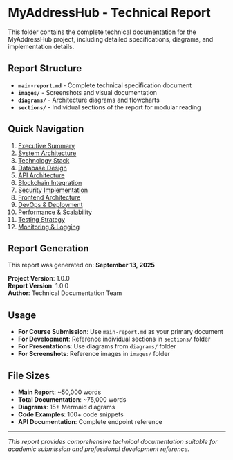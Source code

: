 # MyAddressHub - Technical Report

This folder contains the complete technical documentation for the MyAddressHub project, including detailed specifications, diagrams, and implementation details.

## Report Structure

- **`main-report.md`** - Complete technical specification document
- **`images/`** - Screenshots and visual documentation
- **`diagrams/`** - Architecture diagrams and flowcharts
- **`sections/`** - Individual sections of the report for modular reading

## Quick Navigation

1. [Executive Summary](main-report.md#1-executive-summary)
2. [System Architecture](main-report.md#2-system-architecture)
3. [Technology Stack](main-report.md#3-technology-stack)
4. [Database Design](main-report.md#4-database-design)
5. [API Architecture](main-report.md#5-api-architecture)
6. [Blockchain Integration](main-report.md#6-blockchain-integration)
7. [Security Implementation](main-report.md#7-security-implementation)
8. [Frontend Architecture](main-report.md#8-frontend-architecture)
9. [DevOps & Deployment](main-report.md#9-devops--deployment)
10. [Performance & Scalability](main-report.md#10-performance--scalability)
11. [Testing Strategy](main-report.md#11-testing-strategy)
12. [Monitoring & Logging](main-report.md#12-monitoring--logging)

## Report Generation

This report was generated on: **September 13, 2025**

**Project Version**: 1.0.0  
**Report Version**: 1.0.0  
**Author**: Technical Documentation Team

## Usage

- **For Course Submission**: Use `main-report.md` as your primary document
- **For Development**: Reference individual sections in `sections/` folder
- **For Presentations**: Use diagrams from `diagrams/` folder
- **For Screenshots**: Reference images in `images/` folder

## File Sizes

- **Main Report**: ~50,000 words
- **Total Documentation**: ~75,000 words
- **Diagrams**: 15+ Mermaid diagrams
- **Code Examples**: 100+ code snippets
- **API Documentation**: Complete endpoint reference

---

*This report provides comprehensive technical documentation suitable for academic submission and professional development reference.*
